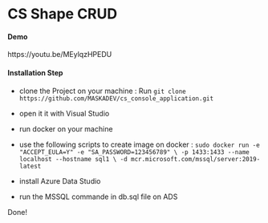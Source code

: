 <h1>CS Shape CRUD</h1>

<h4>Demo</h4> 
https://youtu.be/MEylqzHPEDU

<h4>Installation Step</h4>

- clone the Project on your machine : Run `git clone https://github.com/MASKADEV/cs_console_application.git`

- open it it with Visual Studio 

- run docker on your machine 

- use the following scripts to create image on docker : `sudo docker run -e "ACCEPT_EULA=Y" -e "SA_PASSWORD=123456789" \ -p 1433:1433 --name localhost --hostname sql1 \
        -d mcr.microsoft.com/mssql/server:2019-latest`

- install Azure Data Studio

- run the MSSQL commande in db.sql file on ADS

Done!
